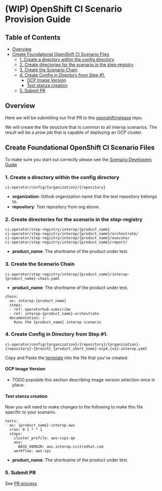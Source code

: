 # (WIP) OpenShift CI Scenario Provision Guide<!-- omit from toc -->

## Table of Contents<!-- omit from toc -->
- [Overview](#overview)
- [Create Foundational OpenShift CI Scenario Files](#create-foundational-openshift-ci-scenario-files)
  - [1. Create a directory within the config directory](#1-create-a-directory-within-the-config-directory)
  - [2. Create directories for the scenario in the step-registry](#2-create-directories-for-the-scenario-in-the-step-registry)
  - [3. Create the Scenario Chain](#3-create-the-scenario-chain)
  - [4. Create Config in Directory from Step #1.](#4-create-config-in-directory-from-step-1)
    - [OCP Image Version](#ocp-image-version)
    - [Test stanza creation](#test-stanza-creation)
  - [5. Submit PR](#5-submit-pr)

## Overview
Here we will be submitting our first PR to the [openshift/release](https://github.com/openshift/release) repo.

We will create the file structure that is common to all interop scenarios.
The result will be a prow job that is capable of deploying an OCP cluster.
## Create Foundational OpenShift CI Scenario Files
To make sure you start out correctly please see the [Scenario Developers Guide](../../Onboarding/Developers_Guide.md)
### 1. Create a directory within the config directory
    ci-operator/config/{organization}/{repository}
- **organization**: Github organization name that the test repository belongs to.
- **repository**: Test repository from org above.
### 2. Create directories for the scenario in the step-registry
    ci-operator/step-registry/interop/{product_name}
    ci-operator/step-registry/interop/{product_name}/orchestrate/
    ci-operator/step-registry/interop/{product_name}/execute/
    ci-operator/step-registry/interop/{product_name}/report/
- **product_name**: The shortname of the product under test.

### 3. Create the Scenario Chain
    ci-operator/step-registry/interop/{product_name}/interop-{product_name}-chain.yaml
- **product_name**: The shortname of the product under test.
```
chain:
  as: interop-{product_name}
  steps:
  - ref: operatorhub-subscribe
  - ref: interop-{product_name}-orchestrate
  documentation: |-
    Runs the {product_name} interop scenario
```

### 4. Create Config in Directory from Step #1.
    ci-operator/config/{organization}/{repository}/{organization}-{repository}-{branch}_{product_short_name}-ocp4.{xx}-interop.yaml

Copy and Paste the [template](https://github.com/openshift/release/blob/master/ci-operator/config/rhpit/interop-tests/rhpit-interop-tests-master__installer-rehearse-4.12.yaml) into the file that you've created.

#### OCP Image Version
- TODO populate this section describing image version selection once in place.


#### Test stanza creation
Now you will need to make changes to the following to make this file specific to your scenario.

```
tests:
- as: {product_name}-interop-aws
  cron: 0 1 * * 1
  steps:
    cluster_profile: aws-cspi-qe
    env:
      BASE_DOMAIN: aws.interop.ccitredhat.com
    workflow: aws-ipi
```
- **product_name**: The shortname of the product under test.

### 5. Submit PR
See [PR process](../../Onboarding/Developers_Guide.md#pr-process)